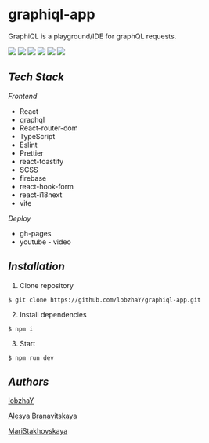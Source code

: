# graphiql-app
GraphiQL is a playground/IDE for graphQL requests.

![](https://github.com/lobzhaY/graphiql-app/assets/89414357/9c03df35-a39d-48f3-8e09-aec8700e666d)
![](https://github.com/lobzhaY/graphiql-app/assets/89414357/7ba316fc-6cdd-4c6b-92bf-3a2fc2063c10)
![](https://github.com/lobzhaY/graphiql-app/assets/89414357/7e9e841d-998a-4a17-a9b2-c4dbbde00ca1)
![](https://github.com/lobzhaY/graphiql-app/assets/89414357/abd5b62b-00f5-440f-8d66-762f57ec0eb4)
![](https://github.com/lobzhaY/graphiql-app/assets/89414357/649cab2c-4e45-4435-bf2b-f0c2b5270003)
![](https://github.com/lobzhaY/graphiql-app/assets/89414357/5202c87f-b6a5-4899-9b04-ac10427a3500)

***Tech Stack***
----------------------------

_Frontend_
- React
- qraphql
- React-router-dom
- TypeScript
- Eslint
- Prettier
- react-toastify
- SCSS
- firebase
- react-hook-form
- react-i18next
- vite

_Deploy_
- gh-pages 
- youtube - video

***Installation***
--------------------------
1. Clone repository
```
$ git clone https://github.com/lobzhaY/graphiql-app.git
```
2. Install dependencies
```
$ npm i
```
3. Start
```
$ npm run dev
```

***Authors***
-------------------------
[lobzhaY](https://github.com/lobzhaY) 

[Alesya Branavitskaya](https://github.com/Alese4ka)

[MariStakhovskaya](https://github.com/MariStakhovskaya) 
